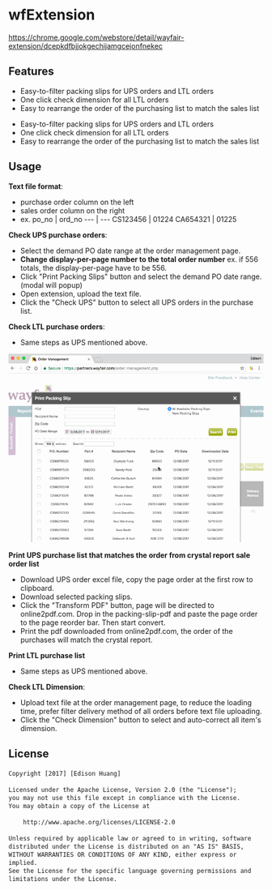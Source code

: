 # wfExtension
https://chrome.google.com/webstore/detail/wayfair-extension/dcepkdfbjjokgechijamgcejonfnekec

## Features
* Easy-to-filter packing slips for UPS orders and LTL orders
* One click check dimension for all LTL orders
* Easy to rearrange the order of the purchasing list to match the sales list

- Easy-to-filter packing slips for UPS orders and LTL orders
- One click check dimension for all LTL orders
- Easy to rearrange the order of the purchasing list to match the sales list

## Usage
**Text file format**:
- purchase order column on the left
- sales order column on the right
- ex. 
 po_no | ord_no
 --- | --- 
 CS123456 | 01224 
 CA654321 | 01225 


**Check UPS purchase orders**:

- Select the demand PO date range at the order management page.
- **Change display-per-page number to the total order number** ex. if 556 totals, the display-per-page have to be 556.
- Click "Print Packing Slips" button and select the demand PO date range. (modal will popup)
- Open extension, upload the text file.
- Click the "Check UPS" button to select all UPS orders in the purchase list.

**Check LTL purchase orders**:
- Same steps as UPS mentioned above.

<img src='src/extension_checkUPS.gif' title='Check UPS' width='640' alt='Video Walkthrough' />


**Print UPS purchase list that matches the order from crystal report sale order list**
- Download UPS order excel file, copy the page order at the first row to clipboard.
- Download selected packing slips.
- Click the "Transform PDF" button, page will be directed to online2pdf.com. Drop in the packing-slip-pdf and paste the page order to the page reorder bar. Then start convert.
- Print the pdf downloaded from online2pdf.com, the order of the purchases will match the crystal report.

**Print LTL purchase list**
- Same steps as UPS mentioned above.

**Check LTL Dimension**:
- Upload text file at the order management page, to reduce the loading time, prefer filter delivery method of all orders before text file uploading.
- Click the "Check Dimension" button to select and auto-correct all item's dimension.

## License

    Copyright [2017] [Edison Huang]

    Licensed under the Apache License, Version 2.0 (the "License");
    you may not use this file except in compliance with the License.
    You may obtain a copy of the License at

        http://www.apache.org/licenses/LICENSE-2.0

    Unless required by applicable law or agreed to in writing, software
    distributed under the License is distributed on an "AS IS" BASIS,
    WITHOUT WARRANTIES OR CONDITIONS OF ANY KIND, either express or implied.
    See the License for the specific language governing permissions and
    limitations under the License.


